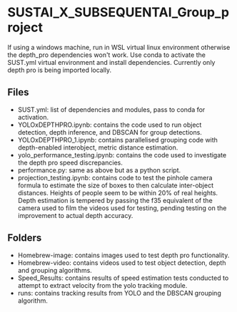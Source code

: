 # SUSTAI_X_SUBSEQUENTAI_Group_project

If using a windows machine, run in WSL virtual linux environment otherwise the depth_pro dependencies won't work. Use conda to activate the SUST.yml virtual environment and install dependencies.
Currently only depth pro is being imported locally.

## Files
- SUST.yml: list of dependencies and modules, pass to conda for activation.
- YOLOxDEPTHPRO.ipynb: contains the code used to run object detection, depth inference, and DBSCAN for group detections.
- YOLOxDEPTHPRO_1.ipynb: contains parallelised grouping code with depth-enabled interobject, metric distance estimation.
- yolo_performance_testing.ipynb: contains the code used to investigate the depth pro speed discrepancies.
- performance.py: same as above but as a python script.
- projection_testing.ipynb: contains code to test the pinhole camera formula to estimate the size of boxes to then calculate inter-object distances. Heights of people seem to be within 20% of real heights. Depth estimation is tempered by passing the f35 equivalent of the camera used to film the videos used for testing, pending testing on the improvement to actual depth accuracy.

## Folders
- Homebrew-image: contains images used to test depth pro functionality.
- Homebrew-video: contains videos used to test object detection, depth and grouping algorithms.
- Speed_Results: contains results of speed estimation tests conducted to attempt to extract velocity from the yolo tracking module.
- runs: contains tracking results from YOLO and the DBSCAN grouping algorithm.